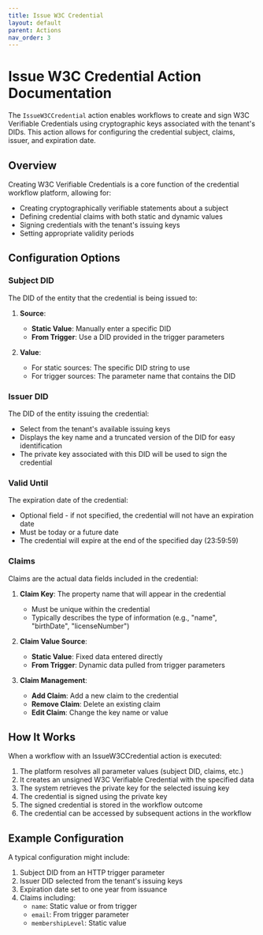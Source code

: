 ```yaml
---
title: Issue W3C Credential
layout: default
parent: Actions
nav_order: 3
---
```


# Issue W3C Credential Action Documentation

The `IssueW3CCredential` action enables workflows to create and sign W3C Verifiable Credentials using cryptographic keys associated with the tenant's DIDs. This action allows for configuring the credential subject, claims, issuer, and expiration date.

## Overview

Creating W3C Verifiable Credentials is a core function of the credential workflow platform, allowing for:

- Creating cryptographically verifiable statements about a subject
- Defining credential claims with both static and dynamic values
- Signing credentials with the tenant's issuing keys
- Setting appropriate validity periods

## Configuration Options

### Subject DID

The DID of the entity that the credential is being issued to:

1. **Source**: 
   - **Static Value**: Manually enter a specific DID
   - **From Trigger**: Use a DID provided in the trigger parameters

2. **Value**: 
   - For static sources: The specific DID string to use
   - For trigger sources: The parameter name that contains the DID

### Issuer DID

The DID of the entity issuing the credential:

- Select from the tenant's available issuing keys
- Displays the key name and a truncated version of the DID for easy identification
- The private key associated with this DID will be used to sign the credential

### Valid Until

The expiration date of the credential:

- Optional field - if not specified, the credential will not have an expiration date
- Must be today or a future date
- The credential will expire at the end of the specified day (23:59:59)

### Claims

Claims are the actual data fields included in the credential:

1. **Claim Key**: The property name that will appear in the credential
   - Must be unique within the credential
   - Typically describes the type of information (e.g., "name", "birthDate", "licenseNumber")

2. **Claim Value Source**:
   - **Static Value**: Fixed data entered directly
   - **From Trigger**: Dynamic data pulled from trigger parameters

3. **Claim Management**:
   - **Add Claim**: Add a new claim to the credential
   - **Remove Claim**: Delete an existing claim
   - **Edit Claim**: Change the key name or value

## How It Works

When a workflow with an IssueW3CCredential action is executed:

1. The platform resolves all parameter values (subject DID, claims, etc.)
2. It creates an unsigned W3C Verifiable Credential with the specified data
3. The system retrieves the private key for the selected issuing key
4. The credential is signed using the private key
5. The signed credential is stored in the workflow outcome
6. The credential can be accessed by subsequent actions in the workflow

## Example Configuration

A typical configuration might include:

1. Subject DID from an HTTP trigger parameter
2. Issuer DID selected from the tenant's issuing keys
3. Expiration date set to one year from issuance
4. Claims including:
   - `name`: Static value or from trigger
   - `email`: From trigger parameter
   - `membershipLevel`: Static value